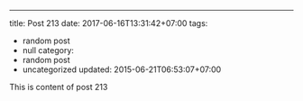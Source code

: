 ---
title: Post 213
date: 2017-06-16T13:31:42+07:00
tags:
  - random post
  - null
category:
  - random post
  - uncategorized
updated: 2015-06-21T06:53:07+07:00

This is content of post 213